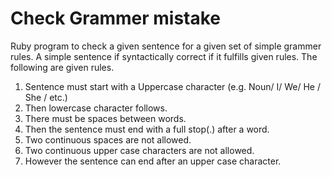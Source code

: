 # Check Grammer mistake
Ruby program to check a given sentence for a given set of simple grammer rules.
A simple sentence if syntactically correct if it fulfills given rules. 
The following are given rules.

1. Sentence must start with a Uppercase character (e.g. Noun/ I/ We/ He / She / etc.)
2. Then lowercase character follows.
3. There must be spaces between words.
4. Then the sentence must end with a full stop(.) after a word.
5. Two continuous spaces are not allowed.
6. Two continuous upper case characters are not allowed.
7. However the sentence can end after an upper case character.
